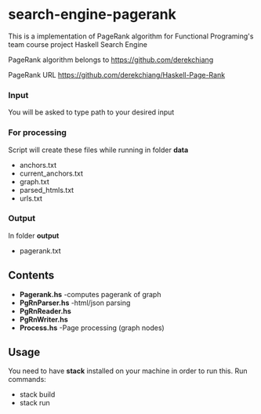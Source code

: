 # search-engine-pagerank
This is a implementation of PageRank algorithm for Functional Programing's team course project Haskell Search Engine


PageRank algorithm belongs to https://github.com/derekchiang

PageRank URL https://github.com/derekchiang/Haskell-Page-Rank

### Input
You will be asked to type path to your desired input
### For processing
Script will create these files while running in folder **data**
- anchors.txt
- current_anchors.txt
- graph.txt
- parsed_htmls.txt
- urls.txt
### Output
In folder **output**
- pagerank.txt

## Contents 
- **Pagerank.hs** -computes pagerank of graph
- **PgRnParser.hs** -html/json parsing
- **PgRnReader.hs** 
- **PgRnWriter.hs** 
- **Process.hs** -Page processing (graph nodes)

## Usage
You need to have **stack** installed on your machine in order to run this.
Run commands:
- stack build
- stack run